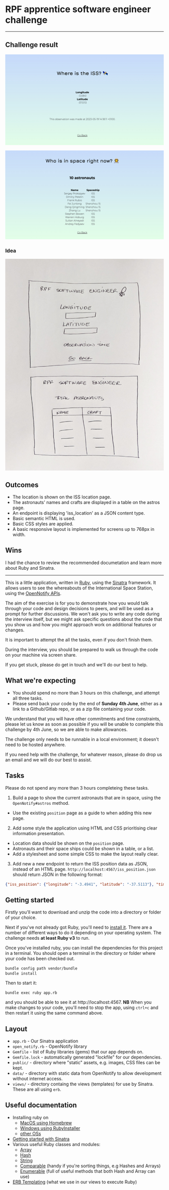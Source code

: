 # RPF apprentice software engineer challenge

******

## Challenge result
![ISS location](/public/iss-location.jpg)

![Astros in space](/public/astros-in-space.jpg)

### Idea
![Wireframes](/public/idea.jpg)

## Outcomes
* The location is shown on the ISS location page.
* The astronauts' names and crafts are displayed in a table on the astros page.
* An endpoint is displaying 'iss_location' as a JSON content type.
* Basic semantic HTML is used.
* Basic CSS styles are applied.
* A basic responsive layout is implemented for screens up to 768px in width.

## Wins

I had the chance to review the recommended documetation and learn more about Ruby and Sinatra.

*****


This is a little application, written in [Ruby](https://ruby-lang.org), using the [Sinatra](https://sinatrarb.com/) framework.  It allows users to see the whereabouts of the International Space Station, using the [OpenNotify APIs](http://api.open-notify.org/).

The aim of the exercise is for you to demonstrate how you would talk through your code and design decisions to peers, and will be used as a prompt for further discussions. We won't ask you to write any code during the interview itself, but we might ask specific questions about the code that you show us and how you might approach work on additional features or changes.

It is important to attempt the all the tasks, even if you don't finish them.

During the interview, you should be prepared to walk us through the code on your machine via screen share.

If you get stuck, please do get in touch and we'll do our best to help.

## What we're expecting

* You should spend no more than 3 hours on this challenge, and attempt all three tasks.
* Please send back your code by the end of **Sunday 4th June**, either as a link to a Github/Gitlab repo, or as a zip file containing your code.

We understand that you will have other commitments and time constraints, please let us know as soon as possible if you will be unable to complete this challenge by 4th June, so we are able to make allowances.

The challenge only needs to be runnable in a local environment; it doesn't need to be hosted anywhere.

If you need help with the challenge, for whatever reason, please do drop us an email and we will do our best to assist.

## Tasks

Please do not spend any more than 3 hours completeing these tasks.

1. Build a page to show the current astronauts that are in space, using the `OpenNotify#astros` method.
  * Use the existing `position` page as a guide to when adding this new page.
2. Add some style the application using HTML and CSS prioritising clear information presentation.
  * Location data should be shown on the `position` page.
  * Astronauts and their space ships could be shown in a table, or a list.
  * Add a stylesheet and some simple CSS to make the layout really clear.
3. Add new a new endpoint to return the ISS position data as JSON, instead of an HTML page.  `http://localhost:4567/iss_position.json` should return JSON in the following format:

```json
{"iss_position": {"longitude": "-3.4941", "latitude": "-37.5113"}, "timestamp": 1684502291, "message": "success"}
```

## Getting started

Firstly you'll want to download and unzip the code into a directory or folder of your choice.

Next if you've not already got Ruby, you'll need to [install it](https://www.ruby-lang.org/en/documentation/installation/).  There are a number of different ways to do it depending on your operating system.  The challenge needs **at least Ruby v3** to run.

Once you've installed ruby, you can install the dependencies for this project in a terminal.  You should open a terminal in the directory or folder where your code has been checked out.

```shell
bundle config path vendor/bundle
bundle install
```

Then to start it:

```shell
bundle exec ruby app.rb
```

and you should be able to see it at http://localhost:4567.  **NB** When you make changes to your code, you'll need to stop the app, using `ctrl+c` and then restart it using the same command above.

## Layout

* `app.rb` - Our Sinatra application
* `open_notify.rb` - OpenNotify library
* `Gemfile` - list of Ruby libraries (gems) that our app depends on.
* `Gemfile.lock` - automatically generated "lockfile" for our dependencies.
* `public/` - directory where "static" assets, e.g. images, CSS files can be kept.
* `data/` - directory with static data from OpenNotify to allow development without internet access.
* `views/` - directory containg the views (templates) for use by Sinatra.  These are all using `erb`.

## Useful documentation

* Installing ruby on
  * [MacOS using Homebrew](https://stackify.com/install-ruby-on-your-mac-everything-you-need-to-get-going/)
  * [Windows using RubyInstaller](https://stackify.com/install-ruby-on-windows-everything-you-need-to-get-going/)
  * [other OSs](https://www.ruby-lang.org/en/documentation/installation/)
* [Getting started with Sinatra](https://sinatrarb.com/intro.html)
* Various useful Ruby classes and modules:
  * [Array](https://ruby-doc.org/3.2.2/Array.html)
  * [Hash](https://ruby-doc.org/3.2.2/Hash.html)
  * [String](https://ruby-doc.org/3.2.2/String.html)
  * [Comparable](https://ruby-doc.org/3.2.2/Comparable.html) (handy if you're sorting things, e.g Hashes and Arrays)
  * [Enumerable](https://ruby-doc.org/3.2.2/Enumerable.html) (full of useful methods that both Hash and Array can use)
* [ERB Templating](https://ruby-doc.org/3.2.2/stdlibs/erb/ERB.html) (what we use in our views to execute Ruby)

